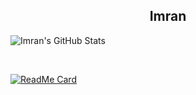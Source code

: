 <h2 align='center'>
Imran
</h2>


<p align='center'>
<!-- Your badges 
[![Linkedin](https://img.shields.io/badge/-blue?style=flat&logo=Linkedin&logoColor=white)](https://www.linkedin.com/in/fai555)
[![Medium](https://img.shields.io/badge/-black?style=flat&logo=Medium&logoColor=white)](https://medium.com/@fai555)
[![Gmail](https://img.shields.io/badge/-red?style=flat&logo=Gmail&logoColor=white)](mailto:al.imran.connect@gmail.com)
-->
</p>


![Imran's GitHub Stats](https://github-readme-stats.vercel.app/api?username=fai555&show_icons=true)


<br/>

[![ReadMe Card](https://github-readme-stats.vercel.app/api/pin/?username=fai555&repo=Istio-and-JWT)](https://github.com/fai555/Istio-and-JWT)

<!--
**fai555/fai555** is a ✨ _special_ ✨ repository because its `README.md` (this file) appears on your GitHub profile.

Here are some ideas to get you started:

- 🔭 I’m currently working on ...
- 🌱 I’m currently learning ...
- 👯 I’m looking to collaborate on ...
- 🤔 I’m looking for help with ...
- 💬 Ask me about ...
- 📫 How to reach me: ...
- 😄 Pronouns: ...
- ⚡ Fun fact: ...
-->
